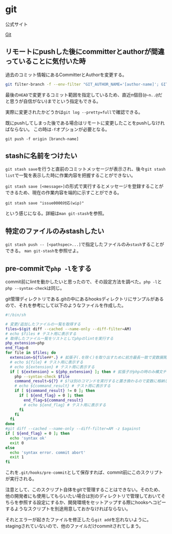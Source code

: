 # git

公式サイト

[Git](https://git-scm.com/)

## リモートにpushした後にcommitterとauthorが間違っていることに気付いた時

過去のコミット情報にあるCommitterとAuthorを変更する。

```sh
git filter-branch -f --env-filter "GIT_AUTHOR_NAME='[author-name]'; GIT_AUTHOR_EMAIL='[author_email]'; GIT_COMMITTER_NAME='[committer-name]'; GIT_COMMITTER_EMAIL='[committer-email]';" HEAD
```

最後の`HEAD`で変更するコミット範囲を指定しているため、直近n個目(`@~n..@`だと思うが自信がない)までという指定もできる。

実際に変更されたかどうかは`git log --pretty=full`で確認できる。

既にpushしてしまった後である場合はリモートに変更したことをpushしなければならない。
この時は`-f`オプションが必要となる。

```
git push -f origin [branch-name]
```

## stashに名前をつけたい

`git stash save`を行うと直前のコミットメッセージが表示され、後々`git stash list`で一覧を表示した時に作業内容を把握することができない。

`git stash save [<message>]`の形式で実行するとメッセージを登録することができるため、現在の作業内容を端的に示すことができる。

```
git stash save "issue0000対応(wip)"
```

という感じになる。詳細は`man git-stash`を参照。

## 特定のファイルのみstashしたい

`git stash push -- [<pathspec>...]`で指定したファイルのみ`stash`することができる。
`man git-stash`を参照せよ。

## pre-commitで`php -l`をする

commit前にlintを動かしたいと思ったので、その設定方法を調べた。`php -l`と`php --syntax-check`は同じ。

git管理ディレクトリである.gitの中にあるhooksディレクトリにサンプルがあるので、それを参考にして以下のようなファイルを作成した。

```sh
#!/bin/sh

# 変更/追加したファイルの一覧を取得する
files=$(git diff --cached --name-only --diff-filter=AM)
# echo $files # テスト用に表示する
# 取得したファイル一覧をリストとしてphpのlintを実行する
php_extension=php
end_flag=0
for file in $files; do
  extension=${file##*.} # 拡張子(.を除く)を取り出すために前方最長一致で変数展開する
  # echo ${file} # テスト用に表示する
  # echo ${extension} # テスト用に表示する
  if [ ${extension} = ${php_extension} ]; then # 拡張子がphpの時のみ構文チェックを行う
    php --syntax-check $file
    command_result=${?} # $?は別のコマンドを実行すると置き換わるので変数に格納して繰り返し参照できるようにする
    # echo ${command_result} # テスト用に表示する
    if [ ${command_result} != 0 ]; then
      if [ ${end_flag} = 0 ]; then
        end_flag=${command_result}
        # echo ${end_flag} # テスト用に表示する
      fi
    fi
  fi
done
#git diff --cached --name-only --diff-filter=AM -z $against
if [ ${end_flag} = 0 ]; then
  echo 'syntax ok'
  exit 0
else
  echo 'syntax error. commit abort'
  exit 1
fi
```

これを`.git/hooks/pre-commit`として保存すれば、commit前にこのスクリプトが実行される。

注意として、このスクリプト自体をgitで管理することはできない。そのため、他の開発者にも使用してもらいたい場合は別のディレクトリで管理しておいてそちらを参照する設定にするか、開発環境をセットアップする際にhooksへコピーするようなスクリプトを別途用意しておかなければならない。

それとエラーが起きたファイルを修正したら`git add`を忘れないように。stagingされていないので、他のファイルだけcommitされてしまう。
